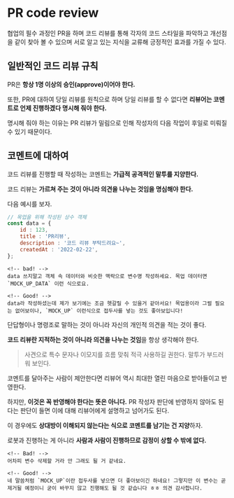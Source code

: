 # PR code review

협업의 필수 과정인 PR을 하며 코드 리뷰를 통해 각자의 코드 스타일을 파악하고 개선점을 같이 찾아 볼 수 있으며 서로 알고 있는 지식을 교류해 긍정적인 효과를 가질 수 있다.

## 일반적인 코드 리뷰 규칙

PR은 **항상 1명 이상의 승인(approve)이어야 한다.**

또한, PR에 대하여 당일 리뷰를 원칙으로 하며 당일 리뷰를 할 수 없다면 **리뷰어는 코멘트로 언제 진행하겠다 명시해 줘야 한다.**

명시해 줘야 하는 이유는 PR 리뷰가 밀림으로 인해 작성자의 다음 작업이 후일로 미뤄질 수 있기 때문이다.

## 코멘트에 대하여

코드 리뷰를 진행할 때 작성하는 코멘트는 **가급적 공격적인 말투를 지양한다.**

코드 리뷰는 **가르쳐 주는 것이 아니라 의견을 나누는 것임을 명심해야 한다.**

다음 예시를 보자.

```js
// 목업을 위해 작성된 상수 객체
const data = {
	id : 123,
	title : 'PR리뷰',
	description : '코드 리뷰 부탁드려요~',
	createdAt : '2022-02-22',
};
```

```
<!-- bad! -->
data 쓰지말고 객체 속 데이터와 비슷한 맥락으로 변수명 작성하세요. 목업 데이터면 `MOCK_UP_DATA` 이런 식으로요.

<!-- Good! -->
data라 작성하셨는데 제가 보기에는 조금 헷갈릴 수 있을거 같아서요! 목업용이라 그럴 필요는 없어보이나, `MOCK_UP` 이런식으로 접두사를 넣는 것도 좋아보입니다!
```

단답형이나 명령조로 말하는 것이 아니라 자신의 개인적 의견을 적는 것이 좋다.

**코드 리뷰란 지적하는 것이 아니라 의견을 나누는 것임**을 항상 생각해야 한다.

> 사견으로 특수 문자나 이모지를 흐름 맞춰 적극 사용하길 권한다. 말투가 부드러워 보인다.

코멘트를 달아주는 사람이 제안한다면 리뷰어 역시 최대한 열린 마음으로 받아들이고 반영한다.

하지만, **이것은 꼭 반영해야 한다는 뜻은 아니다.** PR 작성자 판단에 반영하지 않아도 된다는 판단이 들면 이에 대해 리뷰어에게 설명하고 넘어가도 된다.

이 경우에도 **상대방이 이해되지 않는다는 식으로 코멘트를 남기는 건 지양**하자.

로봇과 진행하는 게 아니라 **사람과 사람이 진행하므로 감정이 상할 수 밖에 없다.**

```
<!-- Bad! -->
어차피 변수 삭제할 거라 안 그래도 될 거 같네요.

<!-- Good! -->
네 말씀처럼 `MOCK_UP`이란 접두사를 넣으면 더 좋아보이긴 하네요! 그렇지만 이 변수는 곧 제거될 예정이니 굳이 바꾸지 않고 진행해도 될 것 같습니다 ㅎㅎ 의견 감사합니다.
```

